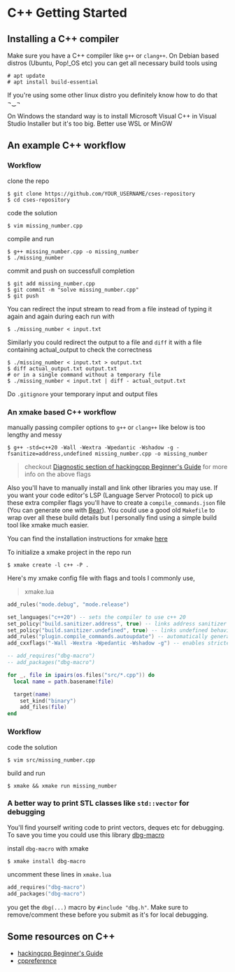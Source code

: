 # C++ Getting Started

## Installing a C++ compiler
Make sure you have a C++ compiler like `g++` or `clang++`.
On Debian based distros (Ubuntu, Pop!_OS etc) you can get all necessary build tools using
```shell
# apt update
# apt install build-essential
```
If you're using some other linux distro you definitely know how to do that ¬‿¬

On Windows the standard way is to install Microsoft Visual C++ in Visual Studio Installer but it's too big. Better use WSL or MinGW

## An example C++ workflow

### Workflow
clone the repo
```shell
$ git clone https://github.com/YOUR_USERNAME/cses-repository
$ cd cses-repository
```

code the solution
```shell
$ vim missing_number.cpp
```
compile and run
```shell
$ g++ missing_number.cpp -o missing_number
$ ./missing_number
```

commit and push on successfull completion
```shell
$ git add missing_number.cpp
$ git commit -m "solve missing_number.cpp"
$ git push
```

You can redirect the input stream to read from a file instead of typing it again and again during each run with
```shell
$ ./missing_number < input.txt
```

Similarly you could redirect the output to a file and `diff` it with a file containing actual_output to check the correctness
```shell
$ ./missing_number < input.txt > output.txt
$ diff actual_output.txt output.txt
# or in a single command without a temporary file
$ ./missing_number < input.txt | diff - actual_output.txt
```
Do `.gitignore` your temporary input and output files

### An xmake based C++ workflow
manually passing compiler options to `g++` or `clang++` like below is too lengthy and messy
```shell
$ g++ -std=c++20 -Wall -Wextra -Wpedantic -Wshadow -g -fsanitize=address,undefined missing_number.cpp -o missing_number
```
> checkout [Diagnostic section of hackingcpp Beginner's Guide](https://hackingcpp.com/cpp/diagnostics.html) for more info on the above flags

Also you'll have to manually install and link other libraries you may use. If you want your code editor's LSP (Language Server Protocol) to pick up these extra compiler flags you'll have to create a `compile_commands.json` file (You can generate one with [Bear](https://github.com/rizsotto/Bear)). You could use a good old `Makefile` to wrap over all these build details but I personally find using a simple build tool like xmake much easier.

You can find the installation instructions for xmake [here](https://xmake.io/#/guide/installation)

To initialize a xmake project in the repo run
```shell
$ xmake create -l c++ -P .
```
Here's my xmake config file with flags and tools I commonly use,
> xmake.lua
```lua
add_rules("mode.debug", "mode.release")

set_languages("c++20") -- sets the compiler to use c++ 20
set_policy("build.sanitizer.address", true) -- links address sanitizer that helps you catch invalid memory usage, leaks etc early
set_policy("build.sanitizer.undefined", true) -- links undefined behavior sanitizer that helps you catch UBs like integer overflows, dereferencing null pointers etc
add_rules("plugin.compile_commands.autoupdate") -- automatically generates a `compile_command.json` for you
add_cxxflags("-Wall -Wextra -Wpedantic -Wshadow -g") -- enables stricter warnings. As a bonus due to generated `compile_command.json`, you're LSP will also report these warnings

-- add_requires("dbg-macro")
-- add_packages("dbg-macro")

for _, file in ipairs(os.files("src/*.cpp")) do
  local name = path.basename(file)

  target(name)
    set_kind("binary")
    add_files(file)
end
```
### Workflow
code the solution
```shell
$ vim src/missing_number.cpp
```

build and run
```shell
$ xmake && xmake run missing_number
```

### A better way to print STL classes like `std::vector` for debugging
You'll find yourself writing code to print vectors, deques etc for debugging. To save you time you could use this library [dbg-macro](https://github.com/sharkdp/dbg-macro)

install `dbg-macro` with xmake
```shell
$ xmake install dbg-macro
```

uncomment these lines in `xmake.lua`
```lua
add_requires("dbg-macro")
add_packages("dbg-macro")
```
you get the `dbg(...)` macro by `#include "dbg.h"`. Make sure to remove/comment these before you submit as it's for local debugging.

## Some resources on C++
- [hackingcpp Beginner's Guide](https://hackingcpp.com/cpp/beginners_guide.html)
- [cppreference](https://en.cppreference.com)

